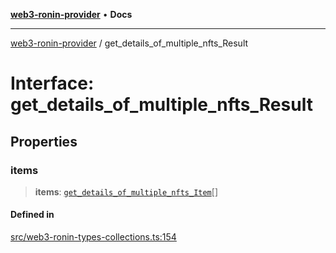 [**web3-ronin-provider**](../README.md) • **Docs**

***

[web3-ronin-provider](../globals.md) / get\_details\_of\_multiple\_nfts\_Result

# Interface: get\_details\_of\_multiple\_nfts\_Result

## Properties

### items

> **items**: [`get_details_of_multiple_nfts_Item`](get_details_of_multiple_nfts_Item.md)[]

#### Defined in

[src/web3-ronin-types-collections.ts:154](https://github.com/chuacw/web3-ronin-provider/blob/5e9462adf1edb8f1f7982dc5f4e5bd7094a4d6eb/src/web3-ronin-types-collections.ts#L154)
